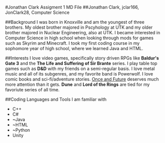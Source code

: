 #Jonathan Clark Assigment 1 MD File
##Jonathan Clark, jclar166, JonClark28, Computer Science

##Background
I was born in Knoxville and am the youngest of three brothers. My oldest brother majored in Pscyhology at UTK and my older brother majored in Nuclear Engineering, also at
UTK. I became interested in Computer Science in high school when looking through mods for games such as Skyrim and Minecraft. I took my first coding course in my sophomore
year of high school, where we learned Java and HTML.

##Interests
I love video games, specifically story driven RPGs like **Baldur's Gate 3** and the **The Life and Suffering of Sir Brante** series. I play table top games such as **D&D** with my friends on a semi-regular
basis. I love metal music and all of its subgenres, and my favorite band is Powerwolf. I love comic books and sci-fi/adventure stories. [Once and Future](https://www.boom-studios.com/series/oncefuture/)
deserves much more attention than it gets. **Dune** and **Lord of the Rings** are tied
for my favoriute series of all time.

##Coding Languages and Tools I am familiar with
- C++
- C#
- ~Java
- ~HTML
- ~Python
- Unity
